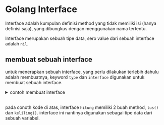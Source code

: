 # Golang Interface

Interface adalah kumpulan definisi method yang tidak memiliki isi (hanya definisi saja), yang dibungkus dengan menggunakan nama tertentu.

Interface merupakan sebuah tipe data, sero value dari sebuah interface adalah `nil`.

## membuat sebuah interface

untuk menerapkan sebuah interface, yang perlu dilakukan terlebih dahulu adalah membuatnya, keyword `type` dan `interface` digunakan untuk membuat sebuah interface.

<details>
  <summary>contoh membuat interface</summary>

```go
type hitung interface {
  luas() float64
  keliling() float64
}
```
</details><br>

pada conoth kode di atas, interface `hitung` memiliki 2 buah method, `lus()` dan `keliling()`. 
interface ini nantinya digunakan sebagai tipe data dari sebuah variabel.